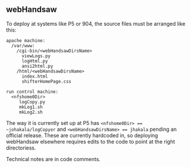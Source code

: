 ## webHandsaw

To deploy at systems like P5 or 904, the source files must be arranged like this:
```
apache machine:
  /var/www:
    /cgi-bin/<webHandsawDirsName>
      viewLogs.py
      logHtml.py
      ansi2html.py
    /html/<webHandsawDirsName>
      index.html
      shifterHomePage.css

run control machine:
  <nfshome0Dir>
     logCopy.py
     mkLog1.sh
     mkLog2.sh
```

The way it is currently set up at P5 has `<nfshome0Dir> == ~johakala/logCopyer` and `<webHandsawDirsName> == jhakala` pending an official release. These are currently hardcoded in, so deploying webHandsaw elsewhere requires edits to the code to point at the right directoriess.

Technical notes are in code comments.
